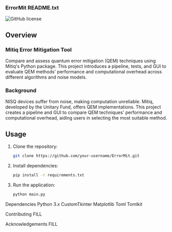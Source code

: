 ### ErrorMit README.txt

![GitHub license](https://img.shields.io/badge/license-MIT-blue.svg)

## Overview

### Mitiq Error Mitigation Tool

Compare and assess quantum error mitigation (QEM) techniques using Mitiq's Python package. This project introduces a pipeline, tests, and GUI to evaluate QEM methods' performance and computational overhead across different algorithms and noise models.

### Background

NISQ devices suffer from noise, making computation unreliable. Mitiq, developed by the Unitary Fund, offers QEM implementations. This project creates a pipeline and GUI to compare QEM techniques' performance and computational overhead, aiding users in selecting the most suitable method.

## Usage

1. Clone the repository:

   ```bash
   git clone https://github.com/your-username/ErrorMit.git
   ```

2. Install dependencies:

   ```bash
   pip install -r requirements.txt
   ```

3. Run the application:

   ```bash
   python main.py
   ```


Dependencies
Python 3.x
CustomTkinter
Matplotlib
Toml
Tomlkit

Contributing
FILL

Acknowledgements
FILL
